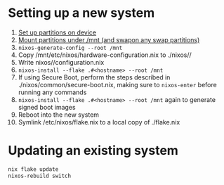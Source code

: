 # Setting up a new system

1. [Set up partitions on device](https://nixos.org/manual/nixos/stable/#sec-installation-manual-partitioning)
2. [Mount partitions under /mnt (and swapon any swap partitions)](https://nixos.org/manual/nixos/stable/#sec-installation-manual-installing)
3. `nixos-generate-config --root /mnt`
4. Copy /mnt/etc/nixos/hardware-configuration.nix to ./nixos/<hostname>/
5. Write nixos/<hostname>/configuration.nix
6. `nixos-install --flake .#<hostname> --root /mnt`
7. If using Secure Boot, perform the steps described in ./nixos/common/secure-boot.nix, making sure to `nixos-enter` before running any commands
8. `nixos-install --flake .#<hostname> --root /mnt` again to generate signed boot images
8. Reboot into the new system
9. Symlink /etc/nixos/flake.nix to a local copy of ./flake.nix

# Updating an existing system

```bash
nix flake update
nixos-rebuild switch
```
